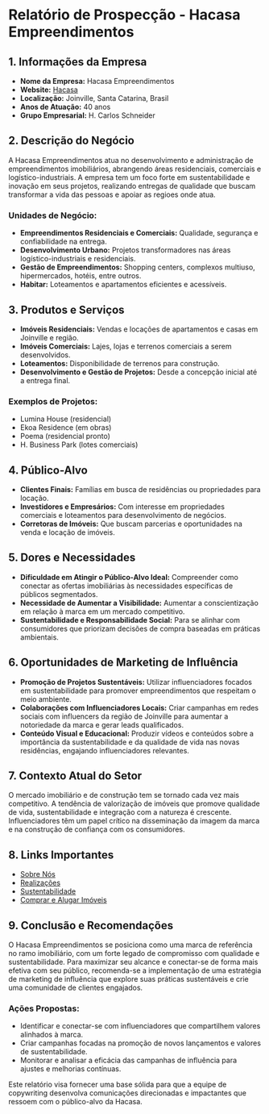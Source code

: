 # Relatório de Prospecção - Hacasa Empreendimentos

## 1. **Informações da Empresa**
- **Nome da Empresa:** Hacasa Empreendimentos
- **Website:** [Hacasa](https://www.hacasa.com.br)
- **Localização:** Joinville, Santa Catarina, Brasil
- **Anos de Atuação:** 40 anos
- **Grupo Empresarial:** H. Carlos Schneider

## 2. **Descrição do Negócio**
A Hacasa Empreendimentos atua no desenvolvimento e administração de empreendimentos imobiliários, abrangendo áreas residenciais, comerciais e logístico-industriais. A empresa tem um foco forte em sustentabilidade e inovação em seus projetos, realizando entregas de qualidade que buscam transformar a vida das pessoas e apoiar as regioes onde atua.

### Unidades de Negócio:
- **Empreendimentos Residenciais e Comerciais:** Qualidade, segurança e confiabilidade na entrega.
- **Desenvolvimento Urbano:** Projetos transformadores nas áreas logístico-industriais e residenciais.
- **Gestão de Empreendimentos:** Shopping centers, complexos multiuso, hipermercados, hotéis, entre outros.
- **Habitar:** Loteamentos e apartamentos eficientes e acessíveis.

## 3. **Produtos e Serviços**
- **Imóveis Residenciais:** Vendas e locações de apartamentos e casas em Joinville e região.
- **Imóveis Comerciais:** Lajes, lojas e terrenos comerciais a serem desenvolvidos.
- **Loteamentos:** Disponibilidade de terrenos para construção.
- **Desenvolvimento e Gestão de Projetos:** Desde a concepção inicial até a entrega final.

### Exemplos de Projetos:
- Lumina House (residencial)
- Ekoa Residence (em obras)
- Poema (residencial pronto)
- H. Business Park (lotes comerciais)

## 4. **Público-Alvo**
- **Clientes Finais:** Famílias em busca de residências ou propriedades para locação.
- **Investidores e Empresários:** Com interesse em propriedades comerciais e loteamentos para desenvolvimento de negócios.
- **Corretoras de Imóveis:** Que buscam parcerias e oportunidades na venda e locação de imóveis.

## 5. **Dores e Necessidades**
- **Dificuldade em Atingir o Público-Alvo Ideal:** Compreender como conectar as ofertas imobiliárias às necessidades específicas de públicos segmentados.
- **Necessidade de Aumentar a Visibilidade:** Aumentar a conscientização em relação à marca em um mercado competitivo.
- **Sustentabilidade e Responsabilidade Social:** Para se alinhar com consumidores que priorizam decisões de compra baseadas em práticas ambientais.

## 6. **Oportunidades de Marketing de Influência**
- **Promoção de Projetos Sustentáveis:** Utilizar influenciadores focados em sustentabilidade para promover empreendimentos que respeitam o meio ambiente.
- **Colaborações com Influenciadores Locais:** Criar campanhas em redes sociais com influencers da região de Joinville para aumentar a notoriedade da marca e gerar leads qualificados.
- **Conteúdo Visual e Educacional:** Produzir vídeos e conteúdos sobre a importância da sustentabilidade e da qualidade de vida nas novas residências, engajando influenciadores relevantes.

## 7. **Contexto Atual do Setor**
O mercado imobiliário e de construção tem se tornado cada vez mais competitivo. A tendência de valorização de imóveis que promove qualidade de vida, sustentabilidade e integração com a natureza é crescente. Influenciadores têm um papel crítico na disseminação da imagem da marca e na construção de confiança com os consumidores.

## 8. **Links Importantes**
- [Sobre Nós](https://www.hacasa.com.br/sobre-nos)
- [Realizações](https://www.hacasa.com.br/realizacoes)
- [Sustentabilidade](https://www.hacasa.com.br/sustentabilidade)
- [Comprar e Alugar Imóveis](https://www.hacasa.com.br/comprar-alugar-imoveis)

## 9. **Conclusão e Recomendações**
O Hacasa Empreendimentos se posiciona como uma marca de referência no ramo imobiliário, com um forte legado de compromisso com qualidade e sustentabilidade. Para maximizar seu alcance e conectar-se de forma mais efetiva com seu público, recomenda-se a implementação de uma estratégia de marketing de influência que explore suas práticas sustentáveis e crie uma comunidade de clientes engajados.

### Ações Propostas:
- Identificar e conectar-se com influenciadores que compartilhem valores alinhados à marca.
- Criar campanhas focadas na promoção de novos lançamentos e valores de sustentabilidade.
- Monitorar e analisar a eficácia das campanhas de influência para ajustes e melhorias contínuas.

Este relatório visa fornecer uma base sólida para que a equipe de copywriting desenvolva comunicações direcionadas e impactantes que ressoem com o público-alvo da Hacasa.